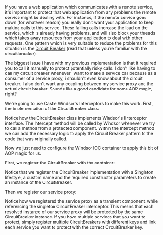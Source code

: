 If you have a web application which communicates with a remote service, it's important to protect that web application from any problems the remote service might be dealing with.  For instance, if the remote service goes down (for whatever reason) you really don't want your application to keep making calls to this service.  These failing calls increase the load on the service, which is already having problems, and will also block your threads which takes away resources from your application to deal with other requests.  One pattern which is very suitable to reduce the problems for this situation is the <a href="http://davybrion.com/blog/2008/05/the-circuit-breaker/">Circuit Breaker</a> (read that unless you're familiar with the circuit breaker).

The biggest issue i have with my previous implementation is that it required you to call it manually to protect potentially risky calls.  I don't like having to call my circuit breaker whenever i want to make a service call because as a consumer of a service proxy, i shouldn't even know about the circuit breaker.  I also don't want any coupling between my service proxy and the actual circuit breaker.  Sounds like a good candidate for some AOP magic, right? 

We're going to use Castle Windsor's Interceptors to make this work.  First, the implementation of the CircuitBreaker class:

<script src="https://gist.github.com/3684582.js?file=s1.cs"></script>

Notice how the CircuitBreaker class implements Windsor's IInterceptor interface.  The Intercept method will be called by Windsor whenever we try to call a method from a protected component.  Within the Intercept method we can add the necessary logic to apply the Circuit Breaker pattern to the code that was originally called. 

Now we just need to configure the Windsor IOC container to apply this bit of AOP magic for us.

First, we register the CircuitBreaker with the container:

<script src="https://gist.github.com/3684582.js?file=s2.cs"></script>

Notice that we register the CircuitBreaker implementation with a Singleton lifestyle, a custom name and the required constructor parameters to create an instance of the CircuitBreaker.

Then we register our service proxy:

<script src="https://gist.github.com/3684582.js?file=s3.cs"></script>

Notice how we registered the service proxy as a transient component, while referencing the singleton CircuitBreaker interceptor.  This means that each resolved instance of our service proxy will be protected by the same CircuitBreaker instance.  If you have multiple services that you want to protect, simply register multiple CircuitBreakers with different keys and link each service you want to protect with the correct CircuitBreaker key.
